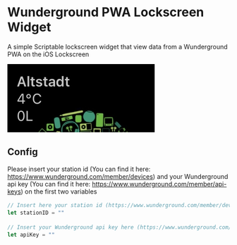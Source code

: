 # Wunderground PWA Lockscreen Widget
A simple Scriptable lockscreen widget that view data from a Wunderground PWA on the iOS Lockscreen

<img src="https://github.com/ZoeyVid/wunderground-pwa-scriptable-lockscreen-widget/raw/main/example.jpeg">

## Config 
Please insert your station id (You can find it here: https://www.wunderground.com/member/devices) and your Wunderground api key (You can find it here: https://www.wunderground.com/member/api-keys) on the first two variables 

```js
// Insert here your station id (https://www.wunderground.com/member/devices)
let stationID = ""

// Insert your Wunderground api key here (https://www.wunderground.com/member/api-keys)
let apiKey = ""
```

